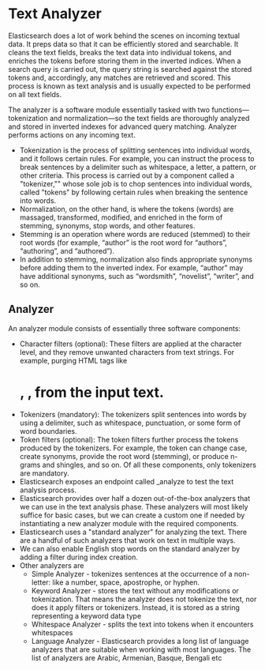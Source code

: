 # Text Analyzer

Elasticsearch does a lot of work behind the scenes on incoming textual data. It preps data so that it can be efficiently stored and searchable. It cleans the text fields, breaks the text data into individual tokens, and enriches the tokens before storing them in the inverted indices. When a search query is carried out, the query string is searched against the stored tokens and, accordingly, any matches are retrieved and scored. This process is known as text analysis and is usually expected to be performed on all text fields.


The analyzer is a software module essentially tasked with two functions—tokenization and normalization—so the text fields are thoroughly analyzed and stored in inverted indexes for advanced query matching. Analyzer performs actions on any incoming text.
- Tokenization is the process of splitting sentences into individual words, and it follows certain rules. For example, you can instruct the process to break sentences by a delimiter such as whitespace, a letter, a pattern, or other criteria. This process is carried out by a component called a "tokenizer,"" whose sole job is to chop sentences into individual words, called "tokens" by following certain rules when breaking the sentence into words.
- Normalization, on the other hand, is where the tokens (words) are massaged, transformed, modified, and enriched in the form of stemming, synonyms, stop words, and other features.
- Stemming is an operation where words are reduced (stemmed) to their root words (for example, “author” is the root word for “authors”, “authoring”, and “authored”).
- In addition to stemming, normalization also finds appropriate synonyms before adding them to the inverted index. For example, “author” may have additional synonyms, such as “wordsmith”, “novelist”, “writer”, and so on.

## Analyzer 
An analyzer module consists of essentially three software components:
- Character filters (optional): These filters are applied at the character level, and they remove unwanted characters from text strings. For example, purging HTML tags like <h1>, <href>, <src> from the input text.
- Tokenizers (mandatory): The tokenizers split sentences into words by using a delimiter, such as whitespace, punctuation, or some form of word boundaries.
- Token filters (optional): The token filters further process the tokens produced by the tokenizers. For example, the token can change case, create synonyms, provide the root word (stemming), or produce n-grams and shingles, and so on.
Of all these components, only tokenizers are mandatory.
- Elasticsearch exposes an endpoint called _analyze to test the text analysis process. 
- Elasticsearch provides over half a dozen out-of-the-box analyzers that we can use in the text analysis phase. These analyzers will most likely suffice for basic cases, but we can create a custom one if needed by instantiating a new analyzer module with the required components.
- Elasticsearch uses a "standard analyzer" for analyzing the text. There are a handful of such analyzers that work on text in multiple ways.
- We can also enable English stop words on the standard analyzer by adding a filter during index creation. 
- Other analyzers are 
  -  Simple Analyzer - tokenizes sentences at the occurrence of a non-letter: like a number, space, apostrophe, or hyphen.
  -  Keyword Analyzer - stores the text without any modifications or tokenization. That means the analyzer does not tokenize the text, nor does it apply filters or tokenizers. Instead, it is stored as a string representing a keyword data type 
  -  Whitespace Analyzer - splits the text into tokens when it encounters whitespaces
  -  Language Analyzer - Elasticsearch provides a long list of language analyzers that are suitable when working with most languages. The list of analyzers are Arabic, Armenian, Basque, Bengali etc

